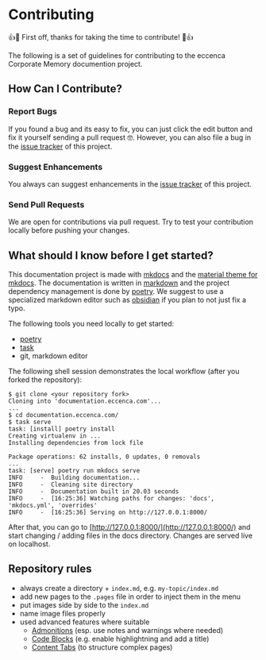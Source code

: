 # Contributing

👍🎉 First off, thanks for taking the time to contribute! 🎉👍

The following is a set of guidelines for contributing to the eccenca Corporate Memory documention project.

## How Can I Contribute?

### Report Bugs

If you found a bug and its easy to fix, you can just click the edit button and fix it yourself sending a pull request 🤓.
However, you can also file a bug in the [issue tracker](https://github.com/eccenca/documentation.eccenca.com/issues) of this project.

### Suggest Enhancements

You always can suggest enhancements in the [issue tracker](https://github.com/eccenca/documentation.eccenca.com/issues) of this project.

### Send Pull Requests

We are open for contributions via pull request.
Try to test your contribution locally before pushing your changes.

## What should I know before I get started?

This documentation project is made with [mkdocs](https://www.mkdocs.org/) and the [material theme for mkdocs](https://squidfunk.github.io/mkdocs-material/).
The documentation is written in [markdown](https://commonmark.org/) and the project dependency management is done by [poetry](https://python-poetry.org/).
We suggest to use a specialized markdown editor such as [obsidian](https://obsidian.md/) if you plan to not just fix a typo.

The following tools you need locally to get started:

- [poetry](https://python-poetry.org/)
- [task](https://taskfile.dev/)
- git, markdown editor

The following shell session demonstrates the local workflow (after you forked the repository):

``` shell-session
$ git clone <your repository fork>
Cloning into 'documentation.eccenca.com'...
...
$ cd documentation.eccenca.com/
$ task serve
task: [install] poetry install
Creating virtualenv in ...
Installing dependencies from lock file

Package operations: 62 installs, 0 updates, 0 removals
...
task: [serve] poetry run mkdocs serve
INFO     -  Building documentation...
INFO     -  Cleaning site directory
INFO     -  Documentation built in 20.03 seconds
INFO     -  [16:25:36] Watching paths for changes: 'docs', 'mkdocs.yml', 'overrides'
INFO     -  [16:25:36] Serving on http://127.0.0.1:8000/
```
After that, you can go to [http://127.0.0.1:8000/](http://127.0.0.1:8000/) and start changing / adding files in the docs directory.
Changes are served live on localhost.

## Repository rules

- always create a directory + `index.md`, e.g. `my-topic/index.md`
- add new pages to the `.pages` file in order to inject them in the menu
- put images side by side to the `index.md`
- name image files properly
- used advanced features where suitable
  - [Admonitions](https://squidfunk.github.io/mkdocs-material/reference/admonitions/#usage) (esp. use notes and warnings where needed)
  - [Code Blocks](https://squidfunk.github.io/mkdocs-material/reference/code-blocks/#usage) (e.g. enable highlightning and add a title)
  - [Content Tabs](https://squidfunk.github.io/mkdocs-material/reference/content-tabs/#usage) (to structure complex pages)
